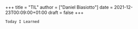 +++
title = "TIL"
author = ["Daniel Biasiotto"]
date = 2021-12-23T00:09:00+01:00
draft = false
+++

`Today I Learned`
